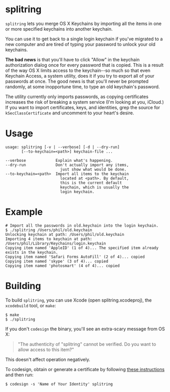 # splitring

`splitring` lets you merge OS X Keychains by importing all the items
in one or more specified keychains into another keychain.

You can use it to get back to a single login keychain if you've
migrated to a new computer and are tired of typing your password to
unlock your old keychains.

__The bad news__ is that you'll have to click "Allow" in the keychain
authorization dialog once for every password that is copied. This is a
result of the way OS X limits access to the keychain--so much so that
even Keychain Access, a system utility, does it if you try to export
all of your passwords at once. The good news is that you'll never be
prompted randomly, at some inopportune time, to type an old keychain's
password.

The utility currently only imports passwords, as copying certificates
increases the risk of breaking a system service (I'm looking at you,
iCloud.) If you want to import certificates, keys, and identities,
grep the source for `kSecClassCertificate` and uncomment to your
heart's desire.

# Usage

    usage: splitring [-v | --verbose] [-d | --dry-run]
           [--to-keychain=<path>] keychain-file ...
    
    --verbose             Explain what's happening.
    --dry-run             Don't actually import any items,
                            just show what would be done.
    --to-keychain=<path>  Import all items to the keychain
                            located at <path>. By default,
                            this is the current default
                            keychain, which is usually the
                            login keychain.

# Example

    # Import all the passwords in old.keychain into the login keychain.
    $ ./splitring /Users/phil/old.keychain
    Unlocking keychain at path: /Users/phil/old.keychain
    Importing 4 items to keychain at path: /Users/phil/Library/Keychains/login.keychain
    Copying item named 'AppleID' (1 of 4)... The specified item already exists in the keychain.
    Copying item named 'Safari Forms AutoFill' (2 of 4)... copied
    Copying item named 'skype' (3 of 4)... copied
    Copying item named 'photosmart' (4 of 4)... copied

# Building

To build `splitring`, you can use Xcode (open splitring.xcodeproj),
the `xcodebuild` tool, or `make`:

    $ make
    $ ./splitring

If you don't `codesign` the binary, you'll see an extra-scary message from OS X:

> "The authenticity of "splitring" cannot be verified. Do you want to
>  allow access to this item?"

This doesn't affect operation negatively.

To codesign, obtain or generate a certificate by following
[these instructions](https://developer.apple.com/library/mac/documentation/Security/Conceptual/CodeSigningGuide/Procedures/Procedures.html#//apple_ref/doc/uid/TP40005929-CH4-SW1)
and then run:

    $ codesign -s 'Name of Your Identity' splitring
